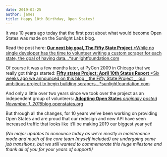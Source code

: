 ```yaml
---
date: 2019-02-25
author: james
title: Happy 10th Birthday, Open States!
---
```


It was 10 years ago today that the first post about what would become Open States was made on the Sunlight Labs blog.

Read the post here:
[**Our next big goal, The Fifty State Project**
*While no single developer has the time to volunteer writing a custom scraper for each state, the goal of having data…*sunlightfoundation.com](https://sunlightfoundation.com/2009/02/26/fifty-state-project/)

Of course it was a few months later, at PyCon 2009 in Chicago that we really got things started:
[**Fifty states Project: April 10th Status Report**
*Six weeks ago we announced on this blog _ the Fifty State Project _, our ambitious project to begin building scrapers…*sunlightfoundation.com](https://sunlightfoundation.com/2009/04/10/fifty-states-project-april-10th-status-report/)

And only a little over two years since we took over the project as an independent group of volunteers:
[**Adopting Open States**
*originally posted November 1, 2016*blog.openstates.org](https://blog.openstates.org/adopting-open-states-e837741e97da)

But through all the changes, for 10 years we’ve been working on providing Open States and are proud that our redesign and new API have seen increased traffic that looks like it’ll be making 2019 our biggest year yet!

*(No major updates to announce today as we’re mostly in maintenance mode and much of the core team (myself included) are undergoing some job transitions, but we still wanted to commemorate this huge milestone and thank all of you for your years of support!)*
